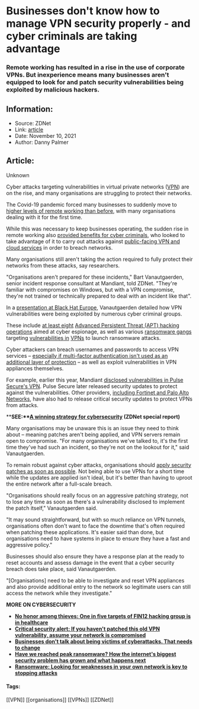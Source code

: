 # Businesses don't know how to manage VPN security properly - and cyber criminals are taking advantage
### Remote working has resulted in a rise in the use of corporate VPNs. But inexperience means many businesses aren't equipped to look for and patch security vulnerabilities being exploited by malicious hackers.

## Information:
+ Source: ZDNet
+ Link: [article](https://www.zdnet.com/article/many-organisations-dont-know-how-to-manage-vpn-security-properly-and-cyber-criminals-are-taking-advantage/)
+ Date: November 10, 2021
+ Author: Danny Palmer


## Article:
Unknown

Cyber attacks targeting vulnerabilities in virtual private networks ([VPN](https://www.zdnet.com/article/what-is-a-vpn-and-how-does-it-work/)) are on the rise, and many organisations are struggling to protect their networks.

The Covid-19 pandemic forced many businesses to suddenly move to [higher levels of remote working than before](https://www.zdnet.com/article/works-new-normal-takes-shape-and-some-companies-will-botch-it/), with many organisations dealing with it for the first time. 

While this was necessary to keep businesses operating, the sudden rise in remote working also [provided benefits for cyber criminals](https://www.zdnet.com/article/ransomware-vs-wfh-how-remote-working-is-making-cyberattacks-easier-to-pull-off/), who looked to take advantage of it to carry out attacks against [public-facing VPN and cloud services](https://www.zdnet.com/article/unsecured-servers-and-cloud-services-how-remote-work-has-increased-the-attack-surface-that-hackers-can-target/) in order to breach networks.


Many organisations still aren't taking the action required to fully protect their networks from these attacks, say researchers.

"Organisations aren't prepared for these incidents," Bart Vanautgaerden, senior incident response consultant at Mandiant, told ZDNet. "They're familiar with compromises on Windows, but with a VPN compromise, they're not trained or technically prepared to deal with an incident like that".

In a [presentation at Black Hat Europe](https://www.blackhat.com/eu-21/briefings/schedule/#apts-go-teleworking-the-rise-of-vpn-exploits-24677), Vanautgaerden detailed how VPN vulnerabilities were being exploited by numerous cyber criminal groups. 

These include [at least eight](https://www.fireeye.com/blog/threat-research/2021/05/updates-on-chinese-apt-compromising-pulse-secure-vpn-devices.html) [Advanced Persistent Threat (APT) hacking operations](https://www.fireeye.com/blog/threat-research/2021/05/updates-on-chinese-apt-compromising-pulse-secure-vpn-devices.html) aimed at cyber espionage, as well as various [ransomware gangs](https://www.zdnet.com/article/have-we-reached-peak-ransomware-how-the-internets-biggest-security-problem-has-grown-and-what-happens-next/) targeting [vulnerabilities in](https://www.zdnet.com/article/ransomware-crooks-are-targeting-vulnerable-vpn-devices-in-their-attacks/) [VPNs](https://www.zdnet.com/article/ransomware-crooks-are-targeting-vulnerable-vpn-devices-in-their-attacks/) to launch ransomware attacks.






Cyber attackers can breach usernames and passwords to access VPN services – [especially if multi-factor authentication isn't used as an additional layer of protection](https://www.zdnet.com/article/multi-factor-authentication-use-it-for-all-the-people-that-access-your-network-all-the-time/) – as well as exploit vulnerabilities in VPN appliances themselves. 

For example, earlier this year, Mandiant [disclosed vulnerabilities in Pulse Secure's VPN](https://www.zdnet.com/article/researchers-find-four-new-malware-tools-created-to-exploit-pulse-secure-vpn-appliances/). Pulse Secure later released security updates to protect against the vulnerabilities. Other providers, [including Fortinet and Palo Alto Networks](https://www.zdnet.com/article/vpn-users-if-youre-on-fortinet-palo-alto-pulse-secure-patch-now-warns-spy-agency/), have also had to release critical security updates to protect VPNs from attacks. 

****SEE:**[**A winning strategy for cybersecurity**](http://www.zdnet.com/topic/a-winning-strategy-for-cybersecurity/) **(ZDNet special report)****

Many organisations may be unaware this is an issue they need to think about – meaning patches aren't being applied, and VPN servers remain open to compromise. "For many organisations we've talked to, it's the first time they've had such an incident, so they're not on the lookout for it," said Vanautgaerden.

To remain robust against cyber attacks, organisations should [apply security patches as soon as possible](https://www.zdnet.com/article/this-one-change-could-protect-your-systems-from-attack-so-why-dont-more-companies-do-it/). Not being able to use VPNs for a short time while the updates are applied isn't ideal, but it's better than having to uproot the entire network after a full-scale breach.

"Organisations should really focus on an aggressive patching strategy, not to lose any time as soon as there's a vulnerability disclosed to implement the patch itself," Vanautgaerden said.

"It may sound straightforward, but with so much reliance on VPN tunnels, organisations often don't want to face the downtime that's often required when patching these applications. It's easier said than done, but organisations need to have systems in place to ensure they have a fast and aggressive policy."

Businesses should also ensure they have a response plan at the ready to reset accounts and assess damage in the event that a cyber security breach does take place, said Vanautgaerden. 

"[Organisations] need to be able to investigate and reset VPN appliances and also provide additional entry to the network so legitimate users can still access the network while they investigate."

**MORE ON CYBERSECURITY**

* [**No honor among thieves: One in five targets of FIN12 hacking group is in healthcare**](https://www.zdnet.com/article/no-honor-among-thieves-one-in-five-targets-of-fin12-hacking-group-is-involved-in-healthcare/)
* [**Critical security alert: If you haven't patched this old VPN vulnerability, assume your network is compromised**](https://www.zdnet.com/article/critical-security-alert-if-you-havent-patched-this-two-year-old-vpn-vulnerability-assume-your-network-is-compromised/)
* [**Businesses don't talk about being victims of cyberattacks. That needs to change**](https://www.zdnet.com/article/businesses-dont-talk-about-being-victims-of-cyberattacks-that-needs-to-change/)
* [**Have we reached peak ransomware? How the internet's biggest security problem has grown and what happens next**](https://www.zdnet.com/article/have-we-reached-peak-ransomware-how-the-internets-biggest-security-problem-has-grown-and-what-happens-next/)
* **[**Ransomware: Looking for weaknesses in your own network is key to stopping attacks**](https://www.zdnet.com/article/ransomware-looking-for-weaknesses-in-your-own-network-is-key-to-stopping-attacks/)**





#### Tags:
[[VPN]] [[organisations]] [[VPNs]] [[ZDNet]]
